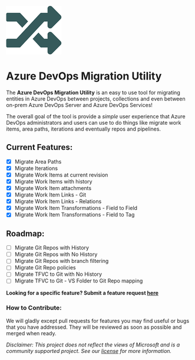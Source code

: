 ![Logo](https://github.com/akanieski/azure-devops-migrator/blob/main/AzureDevOpsMigrator.WPF/logo-cadet-blue.png?raw=true)

# Azure DevOps Migration Utility
The **Azure DevOps Migration Utility** is an easy to use tool for migrating entities 
in Azure DevOps between projects, collections and even between on-prem Azure DevOps Server and Azure DevOps Services!

The overall goal of the tool is provide a *simple* user experience that Azure DevOps administrators and users can use
to do things like migrate work items, area paths, iterations and eventually repos and pipelines.

## Current Features:
- [x] Migrate Area Paths
- [x] Migrate Iterations
- [x] Migrate Work Items at current revision
- [x] Migrate Work Items with history
- [x] Migrate Work Item attachments
- [x] Migrate Work Item Links - Git
- [x] Migrate Work Item Links - Relations
- [x] Migrate Work Item Transformations - Field to Field 
- [x] Migrate Work Item Transformations - Field to Tag

## Roadmap:
- [ ] Migrate Git Repos with History
- [ ] Migrate Git Repos with No History
- [ ] Migrate Git Repos with branch filtering
- [ ] Migrate Git Repo policies
- [ ] Migrate TFVC to Git with No History
- [ ] Migrate TFVC to Git - VS Folder to Git Repo mapping

**Looking for a specific feature? Submit a feature request [here](https://github.com/akanieski/azure-devops-migrator/issues/new?assignees=&labels=&template=feature_request.md&title=)**

### How to Contribute:
We will gladly except pull requests for features you may find useful or bugs that you have addressed. They will be reviewed as soon as possible and merged when ready.

*Disclaimer: This project does not reflect the views of Microsoft and is a community supported project. See our [license](https://raw.githubusercontent.com/akanieski/azure-devops-migrator/main/LICENSE) for more information.*